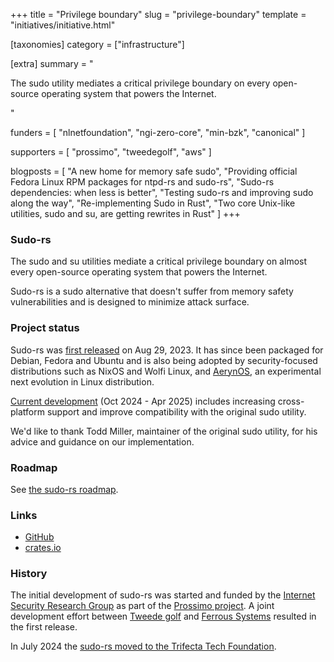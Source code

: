+++
title = "Privilege boundary"
slug = "privilege-boundary"
template = "initiatives/initiative.html"

[taxonomies]
category = ["infrastructure"]

[extra]
summary = "<p>The sudo utility mediates a critical privilege boundary on every open-source operating system that powers the Internet.</p>"

funders = [
    "nlnetfoundation",
    "ngi-zero-core",
    "min-bzk",
    "canonical"
]

supporters = [
    "prossimo",
    "tweedegolf",
    "aws"
]

blogposts = [
    "A new home for memory safe sudo",
    "Providing official Fedora Linux RPM packages for ntpd-rs and sudo-rs",
    "Sudo-rs dependencies: when less is better",
    "Testing sudo-rs and improving sudo along the way",
    "Re-implementing Sudo in Rust",
    "Two core Unix-like utilities, sudo and su, are getting rewrites in Rust"
]
+++

### Sudo-rs

The sudo and su utilities mediate a critical privilege boundary on almost every open-source operating system
that powers the Internet.

Sudo-rs is a sudo alternative that doesn't suffer from memory safety vulnerabilities and is
designed to minimize attack surface.

### Project status

Sudo-rs was [first released](https://www.memorysafety.org/blog/sudo-first-stable-release/) on Aug 29, 2023. 
It has since been packaged for Debian, Fedora and Ubuntu and is also being adopted by security-focused distributions such as NixOS and Wolfi Linux, and [AerynOS](https://aerynos.com/), an experimental next evolution in Linux distribution.

[Current development](/initiatives/workplans/sudo-rs#current-work) (Oct 2024 - Apr 2025) includes increasing cross-platform support and improve compatibility with the original sudo utility.

We'd like to thank Todd Miller, maintainer of the original sudo utility, for his advice and guidance on our implementation.

### Roadmap

See [the sudo-rs roadmap](/initiatives/workplans/sudo-rs)</a>.

### Links

- [GitHub](https://github.com/memorysafety/sudo-rs)
- [crates.io](https://crates.io/crates/sudo-rs)

### History

The initial development of sudo-rs was started and funded by the [Internet Security Research Group](https://www.abetterinternet.org/) as part of the [Prossimo project](https://www.memorysafety.org/). A joint development effort between [Tweede golf](https://tweedegolf.nl/en) and [Ferrous Systems](https://ferrous-systems.com/) resulted in the first release. 

In July 2024 the [sudo-rs moved to the Trifecta Tech Foundation](https://www.memorysafety.org/blog/trifecta-tech-foundation-sudo-su/).
